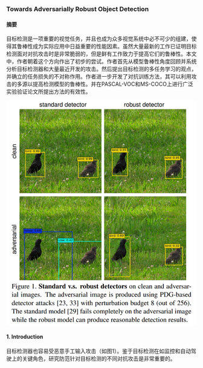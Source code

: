 ### Towards Adversarially Robust Object Detection

#### 摘要
目标检测是一项重要的视觉任务，并且也成为众多视觉系统中必不可少的组建，使得其鲁棒性成为实际应用中日益重要的性能因素。虽然大量最新的工作已证明目标检测面对对抗攻击时是非常脆弱的，但是鲜有工作致力于提高它们的鲁棒性。本文中，作者朝着这个方向作出了初步的尝试。作者首先从模型鲁棒性角度回顾并系统分析目标检测器和大量最近开发的攻击。然后提出目标检测的多任务学习的观点，并确立的任务损失的不对称作用。作者进一步开发了对抗训练方法，其可以利用攻击的多源以提高检测模型的鲁棒性。并在PASCAL-VOC和MS-COCO上进行广泛实验验证论文所提出方法的有效性。

![](./images/TAR/fig1.png)

#### 1. Introduction
目标检测器也容易受恶意手工输入攻击（如图1）。鉴于目标检测在如监控和自动驾驶上的关键角色，研究防范针对目标检测的不同对抗攻击是非常重要的。
